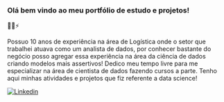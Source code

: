 ### Olá bem vindo ao meu portfólio de estudo e projetos!
👋😄⚡

Possuo 10 anos de experiência na área de Logística onde o setor que trabalhei atuava como um analista de dados, por conhecer bastante do negócio posso agregar essa experiência na área da ciência de dados criando modelos mais assertivos!
Dedico meu tempo livre para me especializar na área de cientista de dados fazendo cursos a parte.
Tenho aqui minhas atividades e projetos que fiz referente a data science!

[![Linkedin](https://img.shields.io/badge/LinkedIn-0077B5?style=for-the-badge&logo=linkedin&logoColor=white)](https://www.linkedin.com/in/welson-felipe-teles-rodrigues/)
